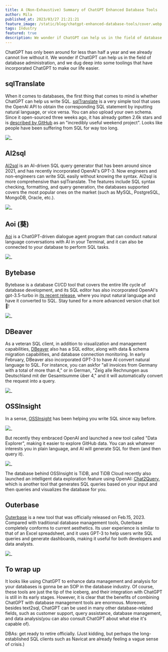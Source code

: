 ```yaml
---
title: A (Non-Exhaustive) Summary of ChatGPT Enhanced Database Tools
author: Mila
published_at: 2023/03/27 21:21:21
feature_image: /static/blog/chatgpt-enhanced-database-tools/cover.webp
tags: Industry
featured: true
description: We wonder if ChatGPT can help us in the field of database administration, and we dug deep into some toolings that have incorporated ChatGPT to make our life easier.
---
```


ChatGPT has only been around for less than half a year and we already cannot live without it. We wonder if ChatGPT can help us in the field of database administration, and we dug deep into some toolings that have incorporated ChatGPT to make our life easier.

## sqlTranslate

When it comes to databases, the first thing that comes to mind is whether ChatGPT can help us write SQL. [sqlTranslate](https://www.sqltranslate.app/) is a very simple tool that uses the OpenAI API to obtain the corresponding SQL statement by inputting natural language, or vice versa. You can also upload your own schema. Since it open-sourced three weeks ago, it has already gotten 2.6k stars and is [described by GitHub](https://twitter.com/github/status/1637937834865704960/photo/1) as an "incredibly useful weekend project". Looks like people have been suffering from SQL for way too long.

![_](/static/blog/chatgpt-enhanced-database-tools/sqltranslate.webp)

## AI2sql

[AI2sql](https://www.ai2sql.io/) is an AI-driven SQL query generator that has been around since 2021, and has recently incorporated OpenAI's GPT-3. Now engineers and non-engineers can write SQL easily without knowing the syntax. AI2sql is more comprehensive than sqlTranslate. The features include SQL syntax checking, formatting, and query generation, the databases supported covers the most popular ones on the market (such as MySQL, PostgreSQL, MongoDB, Oracle, etc.).

![_](/static/blog/chatgpt-enhanced-database-tools/ai2sql.webp)

## Aoi (葵)

[Aoi](https://github.com/shellfly/aoi) is a ChatGPT-driven dialogue agent program that can conduct natural language conversations with AI in your Terminal, and it can also be connected to your database to perform SQL tasks.

![_](/static/blog/chatgpt-enhanced-database-tools/aoi.webp)

## Bytebase

Bytebase is a database CI/CD tool that covers the entire life cycle of database development, and its SQL editor has also incorporated OpenAI's gpt-3.5-turbo in [its recent release](https://www.bytebase.com/changelog/bytebase-1-14-0), where you input natural language and have it converted to SQL. Stay tuned for a more advanced version chat bot 🤖️!

![_](/static/blog/chatgpt-enhanced-database-tools/bytebase-sqleditor.webp)

## DBeaver

As a veteran SQL client, in addition to visualization and management capabilities, [DBeaver](https://dbeaver.com/) also has a SQL editor, along with data & schema migration capabilities, and database connection monitoring. In early February, DBeaver also incorporated GPT-3 to have AI convert natural language to SQL. For instance, you can askfor "all invoices from Germany with a total of more than 4," or in German, "Zeig alle Rechnungen aus Deutschland mit der Gesamtsumme über 4," and it will automatically convert the request into a query.

![_](/static/blog/chatgpt-enhanced-database-tools/dbeaver.webp)

## OSSInsight

In a sense, [OSSInsight](https://ossinsight.io/) has been helping you write SQL since way before.

![_](/static/blog/chatgpt-enhanced-database-tools/ossinsight.webp)

But recently they embraced OpenAI and launched a new tool called "Data Explorer", making it easier to explore GitHub data. You can ask whatever interests you in plain language, and AI will generate SQL for them (and then query it).

![_](/static/blog/chatgpt-enhanced-database-tools/rust-or-go.webp)

The database behind OSSInsight is TiDB, and TiDB Cloud recently also launched an intelligent data exploration feature using OpenAI: [Chat2Query](https://www.pingcap.com/chat2query-an-innovative-ai-powered-sql-generator-for-faster-insights/), which is another tool that generates SQL queries based on your input and then queries and visualizes the database for you.

## Outerbase

[Outerbase](https://outerbase.com/) is a new tool that was officially released on Feb.15, 2023. Compared with traditional database management tools, Outerbase completely conforms to current aesthetics. Its user experience is similar to that of an Excel spreadsheet, and it uses GPT-3 to help users write SQL queries and generate dashboards, making it useful for both developers and data analysts.

![_](/static/blog/chatgpt-enhanced-database-tools/outerbase.webp)

## To wrap up

It looks like using ChatGPT to enhance data management and analysis for your databases is gonna be an SOP in the database industry. Of course, these tools are just the tip of the iceberg, and their integration with ChatGPT is still in its early stages. However, it is clear that the benefits of combining ChatGPT with database management tools are enormous. Moreover, besides text2sql, ChatGPT can be used in many other database-related fields, such as customer support, query assistance, database management, and data analysis(you can also consult ChatGPT about what else it's capable of).

DBAs: get ready to retire officially. (Just kidding, but perhaps the long-established SQL clients such as Navicat are already feeling a vague sense of crisis.)